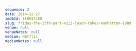 ```yaml
---
sequence: 2
date: 2014-12-27
imdbId: tt0097388
slug: friday-the-13th-part-viii-jason-takes-manhattan-1989
venue: null
venueNotes: null
medium: Netflix
mediumNotes: null
---
```


